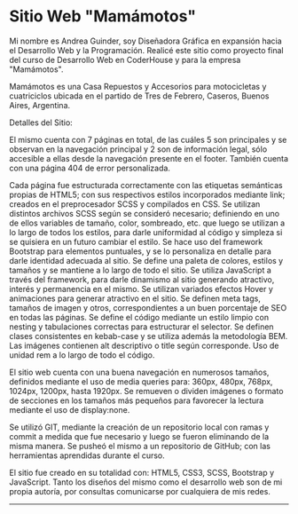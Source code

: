 # Sitio Web "Mamámotos"

Mi nombre es Andrea Guinder, soy Diseñadora Gráfica en expansión hacia el Desarrollo Web y la Programación. Realicé este sitio como proyecto final del curso de Desarrollo Web en CoderHouse y para la empresa "Mamámotos".

Mamámotos es una Casa Repuestos y Accesorios para motocicletas y cuatriciclos ubicada en el partido de Tres de Febrero, Caseros, Buenos Aires, Argentina.

Detalles del Sitio:

El mismo cuenta con 7 páginas en total, de las cuáles 5 son principales y se observan en la navegación principal y 2 son de información legal, sólo accesible a ellas desde la navegación presente en el footer. También cuenta con una página 404 de error personalizada.

Cada página fue estructurada correctamente con las etiquetas semánticas propias de HTML5; con sus respectivos estilos incorporados mediante link; creados en el preprocesador SCSS y compilados en CSS. Se utilizan distintos archivos SCSS según se consideró necesario; definiendo en uno de ellos variables de tamaño, color, sombreado, etc. que luego se utilizan a lo largo de todos los estilos, para darle uniformidad al código y simpleza si se quisiera en un futuro cambiar el estilo.
Se hace uso del framework Bootstrap para elementos puntuales, y se lo personaliza en detalle para darle identidad adecuada al sitio.
Se define una paleta de colores, estilos y tamaños y se mantiene a lo largo de todo el sitio.
Se utiliza JavaScript a través del framework, para darle dinamismo al sitio generando atractivo, interés y permanencia en el mismo.
Se utilizan variados efectos Hover y animaciones para generar atractivo en el sitio.
Se definen meta tags, tamaños de imagen y otros, correspondientes a un buen porcentaje de SEO en todas las páginas.
Se define el código mediante un estilo limpio con nesting y tabulaciones correctas para estructurar el selector.
Se definen clases consistentes en kebab-case y se utiliza además la metodología BEM.
Las imágenes contienen alt descriptivo o title según corresponde.
Uso de unidad rem a lo largo de todo el código.

El sitio web cuenta con una buena navegación en numerosos tamaños, definidos mediante el uso de media queries para: 360px, 480px, 768px, 1024px, 1200px, hasta 1920px.
Se remueven o dividen imágenes o formato de secciones en los tamaños más pequeños para favorecer la lectura mediante el uso de display:none.

Se utilizó GIT, mediante la creación de un repositorio local con ramas y commit a medida que fue necesario y luego se fueron eliminando de la misma manera. Se pusheó el mismo a un repositorio de GitHub; con las herramientas aprendidas durante el curso.

El sitio fue creado en su totalidad con: HTML5, CSS3, SCSS, Bootstrap y JavaScript. Tanto los diseños del mismo como el desarrollo web son de mi propia autoría, por consultas comunicarse por cualquiera de mis redes.

_________________________________________________________________________


